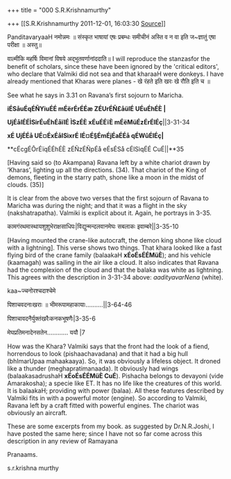 +++
title = "000 S.R.Krishnamurthy"

+++
[[S.R.Krishnamurthy	2011-12-01, 16:03:30 [Source](https://groups.google.com/g/bvparishat/c/vv0fKvBk7gA)]]



PanditavaryaaH नमोन्नमः ॥ संस्कृत भाषायां एषः प्रबम्धः समीचीनं अस्ति व न वा इति ज\~ज्ञातुं एषा परीक्षा ॥ अस्तु॥

वाल्मीकि महर्षिः विमानां विषये अद्भुतवर्णानांददाति॥ I will reproduce the stanzasfor the benefit of scholars, since these have been ignored by the 'critical editors', who declare that Valmiki did not sea and that kharaaH were donkeys. I have already mentioned that Kharas were planes - खे रंहते इति खरः खे रौति इति च ॥

See what he says in 3.31 on Ravana’s first sojourn to Maricha.

**iÉSåuÉqÉÑYiuÉÉ mÉërÉrÉÉæ ZÉUrÉÑ£åülÉ UÉuÉhÉÈ \|**

**UjÉålÉÉÌSirÉuÉhÉåïlÉ ÌSzÉÈ xÉuÉÉïÈ mÉëMüÉzÉrÉlÉç**\|\|3-31-34

**xÉ UjÉÉå UÉ¤ÉxÉålSìxrÉ lÉ¤É§ÉmÉjÉaÉÉå qÉWûÉlÉç\|**

**cÉcgÉÔrÉïqÉÉhÉÈ zÉÑzÉÑpÉå eÉsÉSå cÉlSìqÉÉ CuÉ\|\|**35

\[Having said so (to Akampana) Ravana left by a white chariot drawn by ‘Kharas’, lighting up all the directions. (34). That chariot of the King of demons, fleeting in the starry path, shone like a moon in the midst of clouds. (35)\]

It is clear from the above two verses that the first sojourn of Ravana to Maricha was during the night; and that it was a flight in the sky (nakshatrapatha). Valmiki is explicit about it. Again, he portrays in 3-35.

कामगंरथमास्थायशुशुभेराक्षसाधिपः\|विद्युन्मन्दलवानमेघः सबलाकः इवाम्बरे\|\|3-35-10

\[Having mounted the crane-like autocraft, the demon king shone like cloud with a lightning\]. This verse shows two things. That khara looked like a fast flying bird of the crane family (balaakaH **xÉoÉsÉÉMüÈ**); and his vehicle (kaamagah) was sailing in the air like a cloud. It also indicates that Ravana had the complexion of the cloud and that the balaka was white as lightning. This agrees with the description in 3-31-34 above: *aadityavarNena* (white).

kaa\~ज्चनोरश्चदाश्चेमे

पिशाचवदनाःखराः ॥ भीमरूपामहाकायाः..........\|\|3-64-46

पिशाचावदनैर्युक्तंखरैःकनकभूषणैः\|3-35-6

मेघप्रतिमनादेनसतेन............ ययौ \|7

How was the Khara? Valmiki says that the front had the look of a fiend, horrendous to look (pishaachavadana) and that it had a big hull (bhImarUpaa mahaakaaya). So, it was obviously a lifeless object. It droned like a thunder (meghapratimanaada). It obviously had wings (balaakasadrushaH **xÉoÉsÉÉMüÈ CuÉ**). Pishacha belongs to devayoni (vide Amarakosha); a specie like ET. It has no life like the creatures of this world. It is balaakaH; providing with power (balaa). All these features described by Valmiki fits in with a powerful motor (engine). So according to Valmiki, Ravana left by a craft fitted with powerful engines. The chariot was obviously an aircraft.

These are some excerpts from my book. as suggested by Dr.N.R.Joshi, I have posted the same here; since I have not so far come across this description in any review of Ramayana

Pranaams.

s.r.krishna murthy

